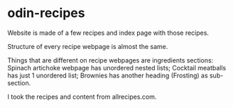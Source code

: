 # odin-recipes

Website is made of a few recipes and index page with those recipes.

Structure of every recipe webpage is almost the same.

Things that are different on recipe webpages are ingredients sections:
Spinach artichoke webpage has unordered nested lists;
Cocktail meatballs has just 1 unordered list;
Brownies has another heading (Frosting) as sub-section.

I took the recipes and content from allrecipes.com.
